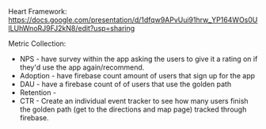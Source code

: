 Heart Framework: https://docs.google.com/presentation/d/1dfqw9APvUui91hrw_YP164WOs0UlLUhWnoRJ9FJ2kN8/edit?usp=sharing 

Metric Collection:
* NPS - have survey within the app asking the users to give it a rating on if they'd use the app again/recommend. 
* Adoption - have firebase count amount of users that sign up for the app
* DAU - have a firebase count of of users that use the golden path
* Retention -
* CTR - Create an individual event tracker to see how many users finish the golden path (get to the directions and map page) tracked through firebase.
